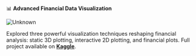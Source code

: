 📊 **Advanced Financial Data Visualization**  

![Unknown](https://github.com/user-attachments/assets/fe21d782-bd81-4cb2-846b-4b598bde4465)

Explored three powerful visualization techniques reshaping financial analysis: static 3D plotting, interactive 2D plotting, and financial plots. Full project available on **[Kaggle](https://www.kaggle.com/code/emmanueldjegou/advanced-financial-data-visualization-techniques)**.
